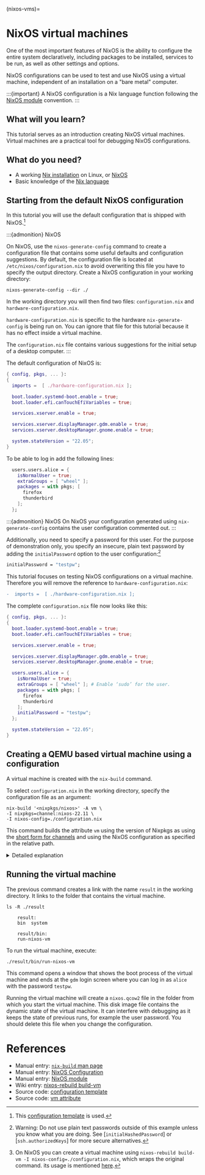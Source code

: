 (nixos-vms)=

# NixOS virtual machines

One of the most important features of NixOS is the ability to configure the entire system declaratively, including packages to be installed, services to be run, as well as other settings and options.

NixOS configurations can be used to test and use NixOS using a virtual machine, independent of an installation on a "bare metal" computer.

:::{important}
A NixOS configuration is a Nix language function following the [NixOS module](https://nixos.org/manual/nixos/stable/index.html#sec-writing-modules) convention. 
:::

## What will you learn?

This tutorial serves as an introduction creating NixOS virtual machines.
Virtual machines are a practical tool for debugging NixOS configurations.

## What do you need?

- A working [Nix installation](https://nixos.org/manual/nix/stable/installation/installation.html) on Linux, or [NixOS](https://nixos.org/manual/nixos/stable/index.html#sec-installation)
- Basic knowledge of the [Nix language](reading-nix-language)

## Starting from the default NixOS configuration

In this tutorial you will use the default configuration that is shipped with NixOS.[^nixosconf]
[^nixosconf]: This [configuration template](https://github.com/NixOS/nixpkgs/blob/b4093a24a868708c06d93e9edf13de0b3228b9c7/nixos/modules/installer/tools/tools.nix#L122-L226) is used.

:::{admonition} NixOS

On NixOS, use the `nixos-generate-config` command to create a configuration file that contains some useful defaults and configuration suggestions.
By default, the configuration file is located at `/etc/nixos/configuration.nix` to avoid overwriting this file you have to specify the output directory.
Create a NixOS configuration in your working directory:

```shell-session
nixos-generate-config --dir ./
```

In the working directory you will then find two files: `configuration.nix` and `hardware-configuration.nix`.

`hardware-configuration.nix` is specific to the hardware `nix-generate-config` is being run on.
You can ignore that file for this tutorial because it has no effect inside a virtual machine.

The `configuration.nix` file contains various suggestions for the initial setup of a desktop computer.
:::

The default configuration of NixOS is:

```nix
{ config, pkgs, ... }:
{
  imports =  [ ./hardware-configuration.nix ];

  boot.loader.systemd-boot.enable = true;
  boot.loader.efi.canTouchEfiVariables = true;

  services.xserver.enable = true;

  services.xserver.displayManager.gdm.enable = true;
  services.xserver.desktopManager.gnome.enable = true;

  system.stateVersion = "22.05";
}
```

To be able to log in add the following lines:

```nix
  users.users.alice = {
    isNormalUser = true;
    extraGroups = [ "wheel" ];
    packages = with pkgs; [
      firefox
      thunderbird
    ];
  };
```

:::{admonition} NixOS
On NixOS your configuration generated using `nix-generate-config` contains the user configuration commented out.
:::

Additionally, you need to specify a password for this user.
For the purpose of demonstration only, you specify an insecure, plain text password by adding the `initialPassword` option to the user configuration:[^password]

[^password]: Warning: Do not use plain text passwords outside of this example unless you know what you are doing. See [`initialHashedPassword`] or [`ssh.authorizedKeys`] for more secure alternatives.

```nix
initialPassword = "testpw";
```

This tutorial focuses on testing NixOS configurations on a virtual machine.
Therefore you will remove the reference to `hardware-configuration.nix`:

```diff
-  imports =  [ ./hardware-configuration.nix ];
```

The complete `configuration.nix` file now looks like this:

```nix
{ config, pkgs, ... }:
{
  boot.loader.systemd-boot.enable = true;
  boot.loader.efi.canTouchEfiVariables = true;

  services.xserver.enable = true;

  services.xserver.displayManager.gdm.enable = true;
  services.xserver.desktopManager.gnome.enable = true;

  users.users.alice = {
    isNormalUser = true;
    extraGroups = [ "wheel" ]; # Enable ‘sudo’ for the user.
    packages = with pkgs; [
      firefox
      thunderbird
    ];
    initialPassword = "testpw";
  };

  system.stateVersion = "22.05";
}
```

## Creating a QEMU based virtual machine using a configuration

A virtual machine is created with the `nix-build` command.

To select `configuration.nix` in the working directory, specify the configuration file as an argument:

```shell-session
nix-build '<nixpkgs/nixos>' -A vm \
-I nixpkgs=channel:nixos-22.11 \
-I nixos-config=./configuration.nix
```

This command builds the attribute `vm` using the version of Nixpkgs as using the [short form for channels](https://nixos.org/manual/nix/stable/command-ref/opt-common.html#env-NIX_PATH) and using the NixOS configuration as specified in the relative path.

<details><summary> Detailed explanation </summary>

The first optional argument of [nix-build](https://nixos.org/manual/nix/stable/command-ref/nix-build.html) is a path to the derivation that you want to build.

By using `'<nixpkgs>'` you use a named search path that can be defined using the [`NIX_PATH` environment variable](https://nixos.org/manual/nix/stable/command-ref/env-common.html#env-NIX_PATH) or the `-I` option.

To build the virtual machine attribute you want to make use of the attributes provided by NixOS in the Nixpkgs, therefore you use `'<nixpkgs/nixos>'`.

The [-I](https://nixos.org/manual/nix/stable/command-ref/opt-common.html#opt-I) option allows you to set search paths.
In this example, you use it to explicitly set `nixpkgs` to refer to a specific version of NixOS and to set `nix-config` to the configuration.nix file in your current folder.

The [-A](https://nixos.org/manual/nix/stable/command-ref/opt-common.html#opt-attr) option allows you to specify which attribute to build.
To build the virtual machine, you choose the attribute `vm`.

The `vm` attribute is inhereted from `eval.config.system.build` as defined in the [nixos/default.nix](https://github.com/NixOS/nixpkgs/blob/7c164f4bea71d74d98780ab7be4f9105630a2eba/nixos/default.nix#L19).

:::{admonition} NixOS
On NixOS you usually have a `$NIX_PATH` environment variable set up. You can use your current version of nixpkgs to build the virtual machine with this simpler command:[^nixosrebuild]
```shell-session
nix-build '<nixpkgs/nixos>' -A vm -I nixos-config=./configuration.nix
```
:::

</details>


[^nixosrebuild]: On NixOS you can create a virtual machine using `nixos-rebuild build-vm -I nixos-config=./configuration.nix`, which wraps the original command. its usage is mentioned [here](https://nixos.org/manual/nixos/stable/#sec-changing-config).

## Running the virtual machine

The previous command creates a link with the name `result` in the working directory.
It links to the folder that contains the virtual machine.

```shell-session
ls -R ./result
```

```console
    result:
    bin  system

    result/bin:
    run-nixos-vm
```

To run the virtual machine, execute:

```shell-session
./result/bin/run-nixos-vm
```

This command opens a window that shows the boot process of the virtual machine and ends at the `gdm` login screen where you can log in as `alice` with the password `testpw`.

Running the virtual machine will create a `nixos.qcow2` file in the folder from which you start the virtual machine.
This disk image file contains the dynamic state of the virtual machine.
It can interfere with debugging as it keeps the state of previous runs, for example the user password.
You should delete this file when you change the configuration.

# References

- Manual entry: [`nix-build` man page](https://nixos.org/manual/nix/stable/command-ref/nix-build.html)
- Manual entry: [NixOS Configuration](https://nixos.org/manual/nixos/stable/index.html#ch-configuration)
- Manual entry: [NixOS module](https://nixos.org/manual/nixos/stable/index.html#sec-writing-modules)
- Wiki entry: [nixos-rebuild build-vm](https://nixos.wiki/wiki/NixOS:nixos-rebuild_build-vm)
- Source code: [configuration template](https://github.com/NixOS/nixpkgs/blob/b4093a24a868708c06d93e9edf13de0b3228b9c7/nixos/modules/installer/tools/tools.nix#L122-L226)
- Source code: [vm attribute](https://github.com/NixOS/nixpkgs/blob/master/nixos/default.nix)